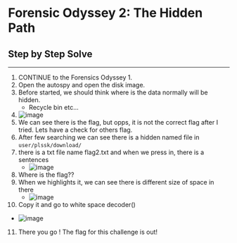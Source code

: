 # Forensic Odyssey 2: The Hidden Path
## Step by Step Solve
---
1. CONTINUE to the Forensics Odyssey 1.
2. Open the autospy and open the disk image.
3. Before started, we should think where is the data normally will be hidden.
   - Recycle bin etc...
4. ![image](https://github.com/user-attachments/assets/42ba190b-9590-4234-87bb-a46a9169f540)
5. We can see there is the flag, but opps, it is not the correct flag after I tried. Lets have a check for others flag.
6. After few searching we can see there is a hidden named file in ```user/plssk/download/```
7. there is a txt file name flag2.txt and when we press in, there is a sentences
   - ![image](https://github.com/user-attachments/assets/bb14d2d9-8d88-491d-af9e-03e6dd97be92)
8. Where is the flag??
9. When we highlights it, we can see there is different size of space in there
   - ![image](https://github.com/user-attachments/assets/8c33799f-371b-4df6-852d-84ae10893c6c)
10. Copy it and go to white space decoder()
   - ![image](https://github.com/user-attachments/assets/aba034e4-2b70-48a8-aa46-8eecb127cc4c)
11. There you go ! The flag for this challenge is out!


